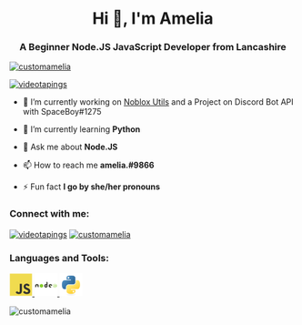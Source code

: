 <h1 align="center">Hi 👋, I'm Amelia</h1>
<h3 align="center">A Beginner Node.JS JavaScript Developer from Lancashire</h3>

<p align="left"> <a href="https://github.com/ryo-ma/github-profile-trophy"><img src="https://github-profile-trophy.vercel.app/?username=customamelia" alt="customamelia" /></a> </p>

<p align="left"> <a href="https://twitter.com/videotapings" target="blank"><img src="https://img.shields.io/twitter/follow/videotapings?logo=twitter&style=for-the-badge" alt="videotapings" /></a> </p>

- 🔭 I’m currently working on [Noblox Utils](https://github.com/CustomAmelia/nobloxutils) and a Project on Discord Bot API with SpaceBoy#1275

- 🌱 I’m currently learning **Python**

- 💬 Ask me about **Node.JS**

- 📫 How to reach me **amelia.#9866**

- ⚡ Fun fact **I go by she/her pronouns**

<h3 align="left">Connect with me:</h3>
<p align="left">
<a href="https://twitter.com/videotapings" target="blank"><img align="center" src="https://raw.githubusercontent.com/rahuldkjain/github-profile-readme-generator/master/src/images/icons/Social/twitter.svg" alt="videotapings" height="30" width="40" /></a>
<a href="https://www.youtube.com/c/customamelia" target="blank"><img align="center" src="https://raw.githubusercontent.com/rahuldkjain/github-profile-readme-generator/master/src/images/icons/Social/youtube.svg" alt="customamelia" height="30" width="40" /></a>
</p>

<h3 align="left">Languages and Tools:</h3>
<p align="left"> <a href="https://developer.mozilla.org/en-US/docs/Web/JavaScript" target="_blank" rel="noreferrer"> <img src="https://raw.githubusercontent.com/devicons/devicon/master/icons/javascript/javascript-original.svg" alt="javascript" width="40" height="40"/> </a> <a href="https://nodejs.org" target="_blank" rel="noreferrer"> <img src="https://raw.githubusercontent.com/devicons/devicon/master/icons/nodejs/nodejs-original-wordmark.svg" alt="nodejs" width="40" height="40"/> </a> <a href="https://www.python.org" target="_blank" rel="noreferrer"> <img src="https://raw.githubusercontent.com/devicons/devicon/master/icons/python/python-original.svg" alt="python" width="40" height="40"/> </a> </p>

<p><img align="center" src="https://github-readme-stats.vercel.app/api/top-langs?username=customamelia&show_icons=true&locale=en&layout=compact" alt="customamelia" /></p>

